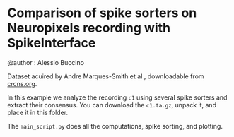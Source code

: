 # Comparison of spike sorters on Neuropixels recording with SpikeInterface

@author : Alessio Buccino


Dataset acuired by Andre Marques-Smith et al , downloadable from [crcns.org](http://dx.doi.org/10.6080/K0J67F4T).

In this example we analyze the recording `c1` using several spike sorters and extract their consensus.
You can download the `c1.ta.gz`, unpack it, and place it in this folder.

The `main_script.py` does all the computations, spike sorting, and plotting.
